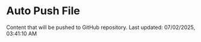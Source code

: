 # Auto Push File

Content that will be pushed to GitHub repository.
Last updated: 07/02/2025, 03:41:10 AM